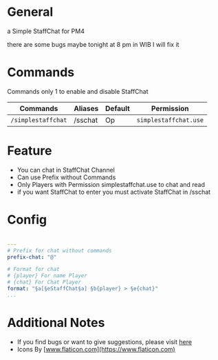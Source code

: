 # General

a Simple StaffChat for PM4

there are some bugs maybe tonight at 8 pm in WIB I will fix it

# Commands

Commands only 1 to enable and disable StaffChat

Commands | Aliases | Default | Permission
--- | --- | --- | ---
`/simplestaffchat` | /sschat | Op | `simplestaffchat.use`

# Feature
- You can chat in StaffChat Channel
- Can use Prefix without Commands
- Only Players with Permission simplestaffchat.use to chat and read
- if you want StaffChat to enter you must activate StaffChat in /sschat

# Config

``` YAML

---
# Prefix for chat without commands
prefix-chat: "@"

# Format for chat
# {player} For name Player
# {chat} For Chat Player
format: "§a[§eStaffChat§a] §b{player} > §e{chat}"
...
```

# Additional Notes

- If you find bugs or want to give suggestions, please visit [here](https://github.com/MulqiGaming64/SimpleStaffChat/issues)
- Icons By [www.flaticon.com](https://www.flaticon.com)
